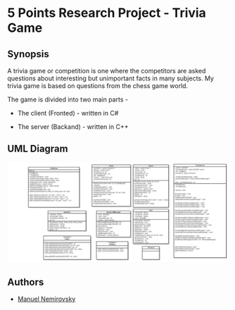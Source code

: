 # 5 Points Research Project - Trivia Game
## Synopsis
A trivia game or competition is one where the competitors are asked questions about interesting but unimportant facts in many subjects.
My trivia game is based on questions from the chess game world.

The game is divided into two main parts - 

* The client (Fronted) - written in C#

* The server (Backand) - written in C++

## UML Diagram

![picture alt](https://github.com/ManuelNemirovsky/Trivia-Game/blob/master/TRIVIA_UML.png)

## Authors

* [Manuel Nemirovsky](https://github.com/ManuelNemirovsky/)
